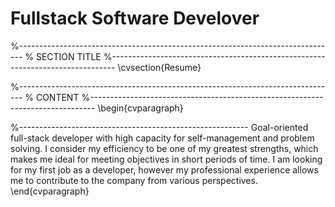 # Fullstack Software Develover

%-------------------------------------------------------------------------------
%	SECTION TITLE
%-------------------------------------------------------------------------------
\cvsection{Resume}


%-------------------------------------------------------------------------------
%	CONTENT
%-------------------------------------------------------------------------------
\begin{cvparagraph}

%---------------------------------------------------------
Goal-oriented full-stack developer with high capacity for self-management and problem solving. I consider my efficiency to be one of my greatest strengths, which makes me ideal for meeting objectives in short periods of time. I am looking for my first job as a developer, however my professional experience allows me to contribute to the company from various perspectives.  
\end{cvparagraph}
